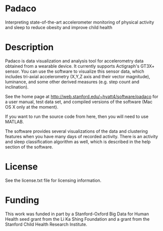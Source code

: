 Padaco
======

Interpreting state-of-the-art accelerometer monitoring of physical activity and sleep to reduce obesity and improve child health

# Description

Padaco is data visualization and analysis tool for accelerometry data obtained from a wearable device.  It currently supports Actigraph's GT3X+ sensor. You can use the software to visualize this sensor data, which includes tri-axial accelerometry (X,Y,Z axis and their vector magnitude), luminance, and some other derived measures (e.g. step count and inclination).

See the home page at http://web.stanford.edu/~hyatt4/software/padaco for a user manual, test data set, and compiled versions of the software (Mac OS X only at the moment).

If you want to run the source code from here, then you will need to use MATLAB.

The software provides several visualizations of the data and clustering features when you have many days of recorded activity. There is an activity and sleep classification algorithm as well, which is described in the help section of the software.

# License

See the license.txt file for licensing information.

# Funding

This work was funded in part by a Stanford-Oxford Big Data for Human Health seed grant from the Li Ka Shing Foundation and a grant from the Stanford Child Health Research Institute.
